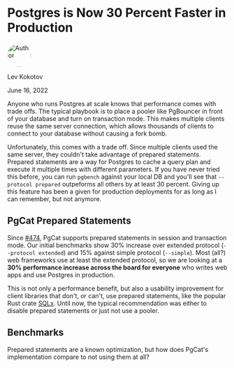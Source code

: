 # Postgres is Now 30 Percent Faster in Production

<div class="d-flex align-items-center mb-4">
  <img width="54px" height="54px" src="/dashboard/static/images/team/lev.jpg" style="border-radius: 50%;" alt="Author" />
  <div class="ps-3 d-flex justify-content-center flex-column">
  	<p class="m-0">Lev Kokotov</p>
  	<p class="m-0">June 16, 2022</p>
  </div>
</div>

Anyone who runs Postgres at scale knows that performance comes with trade offs. The typical playbook is to place a pooler like PgBouncer in front of your database and turn on transaction mode. This makes multiple clients reuse the same server connection, which allows thousands of clients to connect to your database without causing a fork bomb.

Unfortunately, this comes with a trade off. Since multiple clients used the same server, they couldn't take advantage of prepared statements. Prepared statements are a way for Postgres to cache a query plan and execute it multiple times with different parameters. If you have never tried this before, you can run `pgbench` against your local DB and you'll see that `--protocol prepared` outpeforms all others by at least 30 percent. Giving up this feature has been a given for production deployments for as long as I can remember, but not anymore.

## PgCat Prepared Statements

Since [#474](https://github.com/postgresml/pgcat/pull/474), PgCat supports prepared statements in session and transaction mode. Our initial benchmarks show 30% increase over extended protocol (`--protocol extended`) and 15% against simple protocol (`--simple`). Most (all?) web frameworks use at least the extended protocol, so we are looking at a **30% performance increase across the board for everyone** who writes web apps and use Postgres in production.

This is not only a performance benefit, but also a usability improvement for client libraries that don't, or can't, use prepared statements, like the popular Rust crate [SQLx](https://github.com/launchbadge/sqlx). Until now, the typical recommendation was either to disable prepared statements or just not use a pooler.


## Benchmarks

Prepared statements are a known optimization, but how does PgCat's implementation compare to not using them at all?
